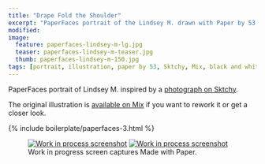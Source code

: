 ```yaml
---
title: "Drape Fold the Shoulder"
excerpt: "PaperFaces portrait of the Lindsey M. drawn with Paper by 53 on an iPad."
modified: 
image: 
  feature: paperfaces-lindsey-m-lg.jpg
  teaser: paperfaces-lindsey-m-teaser.jpg
  thumb: paperfaces-lindsey-m-150.jpg
tags: [portrait, illustration, paper by 53, Sktchy, Mix, black and white]
---
```


PaperFaces portrait of Lindsey M. inspired by a [photograph on Sktchy](http://sktchy.com/Tnu9X).

The original illustration is [available on Mix](https://mix.fiftythree.com/11098-Michael-Rose/1726955) if you want to rework it or get a closer look.

{% include boilerplate/paperfaces-3.html %}

<figure class="half">
  <a href="{{ site.url }}/images/paperfaces-lindsey-m-process-1-lg.jpg"><img src="{{ site.url }}/images/paperfaces-lindsey-m-process-1-600.jpg" alt="Work in process screenshot"></a>
  <a href="{{ site.url }}/images/paperfaces-lindsey-m-process-2-lg.jpg"><img src="{{ site.url }}/images/paperfaces-lindsey-m-process-2-600.jpg" alt="Work in process screenshot"></a>
  <figcaption>Work in progress screen captures Made with Paper.</figcaption>
</figure>
